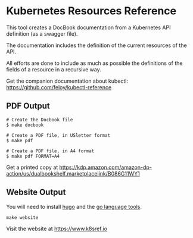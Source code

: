 # Kubernetes Resources Reference

This tool creates a DocBook documentation from a Kubernetes API definition (as a swagger file).

The documentation includes the definition of the current resources of the API.

All efforts are done to include as much as possible the definitions of the fields of a resource in a recursive way.

Get the companion documentation about kubectl: https://github.com/feloy/kubectl-reference

## PDF Output

```
# Create the Docbook file
$ make docbook

# Create a PDF file, in USletter format
$ make pdf

# Create a PDF file, in A4 format
$ make pdf FORMAT=A4
```

Get a printed copy at https://kdp.amazon.com/amazon-dp-action/us/dualbookshelf.marketplacelink/B086G11WY1

## Website Output

You will need to install [hugo](https://gohugo.io/) and the [go language tools](https://golang.org/).

```
make website
```

Visit the website at https://www.k8sref.io
